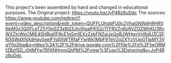 This project's been assembled by hand and changed in educational purposes.
The Original project: https://youtu.be/JyP4Rz6uDdc
The sources: https://www.youtube.com/redirect?event=video_description&redir_token=QUFFLUhqbFU0c2VhaGNWdHRHRVNpM2s3Q0FLeTZ5Y0pSZ3xBQ3Jtc0tsalFKS2c1TFRVZnRzRVZDZWhKU3RvWXZtcWpCMlE4SHBia0FRcE1pSm1EXzZxbFNZajJsQnBJWHgyVnl6dUZCSFN3SWdXNXdHay0xelFYd0ljWTRfaFYwWk1MbF9TeVZqZXYzVUpGTlpMY3VqY0p2bw&q=https%3A%2F%2Fdrive.google.com%2Ffile%2Fd%2F1wORMfZBzfSD_r0itMYw76fXNHnyoQhPM%2Fview%3Fusp%3Dsharing&v=JyP4Rz6uDdc